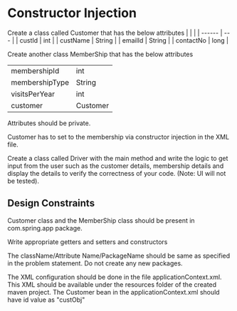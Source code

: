 # Constructor Injection

Create a class called Customer that has the below attributes
|  |  |
| ------ | --- |
| custId | int |
| custName | String |
| emailId | String | 
| contactNo | long |

Create another class  MemberShip that has the below attributes 

|  |  |
| ------------ | --- |
| membershipId | int |
| membershipType | String |
| visitsPerYear | int |
| customer | Customer |

Attributes should be private.

Customer has to set to the membership via constructor injection in the XML file. 

Create a class called Driver with the main method and write the logic to get input from the user such as the customer details, membership details and display the details to verify the correctness of your code. (Note: UI will not be tested).

## Design Constraints

Customer class and the MemberShip class should be present in com.spring.app package.

Write  appropriate getters and setters and constructors

The className/Attribute Name/PackageName should be same as specified in the problem statement. Do not create any new packages.

The XML configuration should be done in the file applicationContext.xml. This XML should be available under the resources folder of the created maven project.
The Customer bean in the applicationContext.xml should have id value as "custObj"